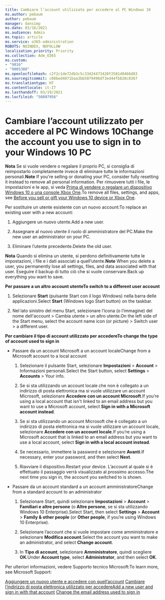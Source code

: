 ```yaml
---
title: Cambiare l’account utilizzato per accedere al PC Windows 10
ms.author: pebaum
author: pebaum
manager: dansimp
ms.date: 03/16/2021
ms.audience: Admin
ms.topic: article
ms.service: o365-administration
ROBOTS: NOINDEX, NOFOLLOW
localization_priority: Priority
ms.collection: Adm_O365
ms.custom:
- "9816"
- "9005388"
ms.openlocfilehash: c2f2c1de72db3c5c33d24473420f2581d8466d83
ms.sourcegitcommit: c08bed4071baa3bb5879496df3ed44fb828c8367
ms.translationtype: HT
ms.contentlocale: it-IT
ms.lasthandoff: 03/19/2021
ms.locfileid: "50897956"
---
```

# <a name="change-the-account-you-use-to-sign-in-to-your-windows-10-pc"></a><span data-ttu-id="0d4a7-102">Cambiare l’account utilizzato per accedere al PC Windows 10</span><span class="sxs-lookup"><span data-stu-id="0d4a7-102">Change the account you use to sign in to your Windows 10 PC</span></span>

<span data-ttu-id="0d4a7-103">**Nota** Se si vuole vendere o regalare il proprio PC, si consiglia di reimpostarlo completamente invece di eliminare tutte le informazioni personali.</span><span class="sxs-lookup"><span data-stu-id="0d4a7-103">**Note** If you're selling or donating your PC, consider fully resetting it instead to remove all personal information.</span></span> <span data-ttu-id="0d4a7-104">Per rimuovere tutti i file, le impostazioni e le app, si veda [Prima di vendere o regalare un dispositivo Windows 10 o una console Xbox One](https://support.microsoft.com/help/10547/microsoft-account-selling-gifting-windows-10-device-xbox-one).</span><span class="sxs-lookup"><span data-stu-id="0d4a7-104">To remove all files, settings, and apps, see [Before you sell or gift your Windows 10 device or Xbox One](https://support.microsoft.com/help/10547/microsoft-account-selling-gifting-windows-10-device-xbox-one).</span></span>

<span data-ttu-id="0d4a7-105">Per sostituire un utente esistente con un nuovo account:</span><span class="sxs-lookup"><span data-stu-id="0d4a7-105">To replace an existing user with a new account:</span></span>

1. <span data-ttu-id="0d4a7-106">Aggiungere un nuovo utente.</span><span class="sxs-lookup"><span data-stu-id="0d4a7-106">Add a new user.</span></span>

1. <span data-ttu-id="0d4a7-107">Assegnare al nuovo utente il ruolo di amministratore del PC.</span><span class="sxs-lookup"><span data-stu-id="0d4a7-107">Make the new user an administrator on your PC.</span></span>

1. <span data-ttu-id="0d4a7-108">Eliminare l’utente precedente.</span><span class="sxs-lookup"><span data-stu-id="0d4a7-108">Delete the old user.</span></span>

<span data-ttu-id="0d4a7-109">**Nota** Quando si elimina un utente, si perdono definitivamente tutte le impostazioni, i file e i dati associati a quell’utente.</span><span class="sxs-lookup"><span data-stu-id="0d4a7-109">**Note** When you delete a user, you permanently lose all settings, files, and data associated with that user.</span></span> <span data-ttu-id="0d4a7-110">Eseguire il backup di tutto ciò che si vuole conservare.</span><span class="sxs-lookup"><span data-stu-id="0d4a7-110">Back up everything you want to save.</span></span>

<span data-ttu-id="0d4a7-111">**Per passare a un altro account utente**</span><span class="sxs-lookup"><span data-stu-id="0d4a7-111">**To switch to a different user account**</span></span>

1. <span data-ttu-id="0d4a7-112">Selezionare **Start** (pulsante Start con il logo Windows) nella barra delle applicazioni.</span><span class="sxs-lookup"><span data-stu-id="0d4a7-112">Select **Start** (Windows logo Start button) on the taskbar.</span></span> 

1. <span data-ttu-id="0d4a7-113">Nel lato sinistro del menu Start, selezionare l’icona (o l’immagine) del nome dell'account > Cambia utente > un altro utente.</span><span class="sxs-lookup"><span data-stu-id="0d4a7-113">On the left side of the Start menu, select the account name icon (or picture) > Switch user > a different user.</span></span>

<span data-ttu-id="0d4a7-114">**Per cambiare il tipo di account utilizzato per accedere**</span><span class="sxs-lookup"><span data-stu-id="0d4a7-114">**To change the type of account used to sign in**</span></span>

- <span data-ttu-id="0d4a7-115">Passare da un account Microsoft a un account locale</span><span class="sxs-lookup"><span data-stu-id="0d4a7-115">Change from a Microsoft account to a local account</span></span>

    1. <span data-ttu-id="0d4a7-116">Selezionare il pulsante Start, selezionare **Impostazioni** > **Account** > Informazioni personali.</span><span class="sxs-lookup"><span data-stu-id="0d4a7-116">Select the Start button, select **Settings** > **Accounts** > Your info.</span></span>

    1. <span data-ttu-id="0d4a7-117">Se si sta utilizzando un account locale che non è collegato a un indirizzo di posta elettronica ma si vuole utilizzare un account Microsoft, selezionare **Accedere con un account Microsoft**.</span><span class="sxs-lookup"><span data-stu-id="0d4a7-117">If you’re using a local account that isn't linked to an email address but you want to use a Microsoft account, select **Sign in with a Microsoft account instead**.</span></span>

    1. <span data-ttu-id="0d4a7-118">Se si sta utilizzando un account Microsoft che è collegato a un indirizzo di posta elettronica ma si vuole utilizzare un account locale, selezionare **Accedere con un account locale**.</span><span class="sxs-lookup"><span data-stu-id="0d4a7-118">If you’re using a Microsoft account that is linked to an email address but you want to use a local account, select **Sign in with a local account instead**.</span></span>

    1. <span data-ttu-id="0d4a7-119">Se necessario, immettere la password e selezionare **Avanti**.</span><span class="sxs-lookup"><span data-stu-id="0d4a7-119">If necessary, enter your password, and then select **Next**.</span></span>

    1. <span data-ttu-id="0d4a7-120">Riavviare il dispositivo.</span><span class="sxs-lookup"><span data-stu-id="0d4a7-120">Restart your device.</span></span> <span data-ttu-id="0d4a7-121">L’account al quale si è effettuato il passaggio verrà visualizzato al prossimo accesso.</span><span class="sxs-lookup"><span data-stu-id="0d4a7-121">The next time you sign in, the account you switched to is shown.</span></span>

- <span data-ttu-id="0d4a7-122">Passare da un account standard a un account amministratore</span><span class="sxs-lookup"><span data-stu-id="0d4a7-122">Change from a standard account to an administrator</span></span>

    1. <span data-ttu-id="0d4a7-123">Selezionare Start, quindi selezionare **Impostazioni** > **Account** > **Familiari e altre persone** (o **Altre persone**, se si sta utilizzando Windows 10 Enterprise).</span><span class="sxs-lookup"><span data-stu-id="0d4a7-123">Select Start, then select **Settings** > **Account** > **Family & other people** (or **Other people**, if you’re using Windows 10 Enterprise).</span></span>

    1. <span data-ttu-id="0d4a7-124">Selezionare l’account che si vuole impostare come amministratore e selezionare **Modifica account**.</span><span class="sxs-lookup"><span data-stu-id="0d4a7-124">Select the account you want to make an administrator, and select **Change account**.</span></span>

    1. <span data-ttu-id="0d4a7-125">In **Tipo di account**, selezionare **Amministratore**, quindi scegliere **OK**.</span><span class="sxs-lookup"><span data-stu-id="0d4a7-125">Under **Account type**, select **Administrator**, and then select **OK**.</span></span>

<span data-ttu-id="0d4a7-126">Per ulteriori informazioni, vedere Supporto tecnico Microsoft:</span><span class="sxs-lookup"><span data-stu-id="0d4a7-126">To learn more, see Microsoft Support:</span></span>

<span data-ttu-id="0d4a7-127">[Aggiungere un nuovo utente e accedere con quell’account](https://support.microsoft.com/windows/add-or-remove-accounts-on-your-pc-104dc19f-6430-4b49-6a2b-e4dbd1dcdf32)
[Cambiare l’indirizzo di posta elettronica utilizzato per accedere](https://support.microsoft.com/account-billing/change-the-email-address-or-phone-number-for-your-microsoft-account-761a662d-8032-88f4-03f3-c9ba8ba0e00b)</span><span class="sxs-lookup"><span data-stu-id="0d4a7-127">[Add a new user and sign in with that account](https://support.microsoft.com/windows/add-or-remove-accounts-on-your-pc-104dc19f-6430-4b49-6a2b-e4dbd1dcdf32)
[Change the email address used to sign in](https://support.microsoft.com/account-billing/change-the-email-address-or-phone-number-for-your-microsoft-account-761a662d-8032-88f4-03f3-c9ba8ba0e00b)</span></span>
